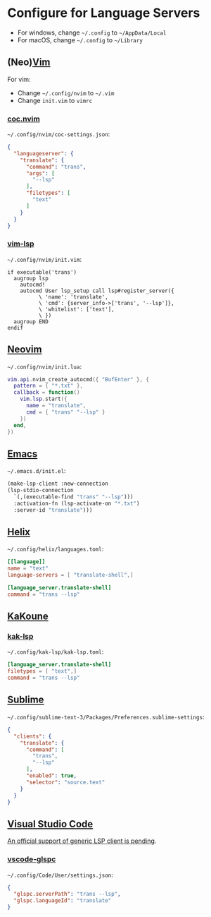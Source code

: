 # Configure for Language Servers

- For windows, change `~/.config` to `~/AppData/Local`
- For macOS, change `~/.config` to `~/Library`

## (Neo)[Vim](https://www.vim.org)

For vim:

- Change `~/.config/nvim` to `~/.vim`
- Change `init.vim` to `vimrc`

### [coc.nvim](https://github.com/neoclide/coc.nvim)

`~/.config/nvim/coc-settings.json`:

```json
{
  "languageserver": {
    "translate": {
      "command": "trans",
      "args": [
        "--lsp"
      ],
      "filetypes": [
        "text"
      ]
    }
  }
}
```

### [vim-lsp](https://github.com/prabirshrestha/vim-lsp)

`~/.config/nvim/init.vim`:

```vim
if executable('trans')
  augroup lsp
    autocmd!
    autocmd User lsp_setup call lsp#register_server({
          \ 'name': 'translate',
          \ 'cmd': {server_info->['trans', '--lsp']},
          \ 'whitelist': ['text'],
          \ })
  augroup END
endif
```

## [Neovim](https://neovim.io)

`~/.config/nvim/init.lua`:

```lua
vim.api.nvim_create_autocmd({ "BufEnter" }, {
  pattern = { "*.txt" },
  callback = function()
    vim.lsp.start({
      name = "translate",
      cmd = { "trans" "--lsp" }
    })
  end,
})
```

## [Emacs](https://www.gnu.org/software/emacs)

`~/.emacs.d/init.el`:

```lisp
(make-lsp-client :new-connection
(lsp-stdio-connection
  `(,(executable-find "trans" "--lsp")))
  :activation-fn (lsp-activate-on "*.txt")
  :server-id "translate")))
```

## [Helix](https://helix-editor.com/)

`~/.config/helix/languages.toml`:

```toml
[[language]]
name = "text"
language-servers = [ "translate-shell",]

[language_server.translate-shell]
command = "trans --lsp"
```

## [KaKoune](https://kakoune.org/)

### [kak-lsp](https://github.com/kak-lsp/kak-lsp)

`~/.config/kak-lsp/kak-lsp.toml`:

```toml
[language_server.translate-shell]
filetypes = [ "text",]
command = "trans --lsp"
```

## [Sublime](https://www.sublimetext.com)

`~/.config/sublime-text-3/Packages/Preferences.sublime-settings`:

```json
{
  "clients": {
    "translate": {
      "command": [
        "trans",
        "--lsp"
      ],
      "enabled": true,
      "selector": "source.text"
    }
  }
}
```

## [Visual Studio Code](https://code.visualstudio.com/)

[An official support of generic LSP client is pending](https://github.com/microsoft/vscode/issues/137885).

### [vscode-glspc](https://gitlab.com/ruilvo/vscode-glspc)

`~/.config/Code/User/settings.json`:

```json
{
  "glspc.serverPath": "trans --lsp",
  "glspc.languageId": "translate"
}
```
